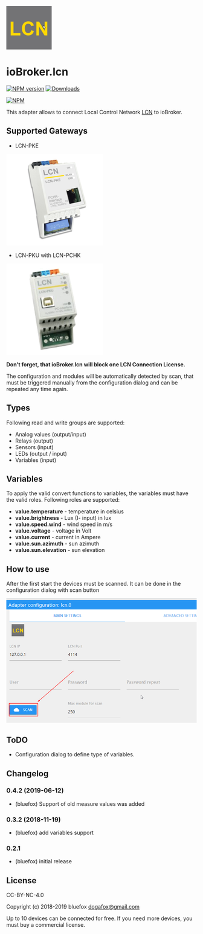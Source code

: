 ![Logo](admin/lcn.png)
# ioBroker.lcn

[![NPM version](http://img.shields.io/npm/v/iobroker.lcn.svg)](https://www.npmjs.com/package/iobroker.lcn)
[![Downloads](https://img.shields.io/npm/dm/iobroker.lcn.svg)](https://www.npmjs.com/package/iobroker.lcn)

[![NPM](https://nodei.co/npm/iobroker.lcn.png?downloads=true)](https://nodei.co/npm/iobroker.lcn/)

This adapter allows to connect Local Control Network [LCN](https://www.lcn.eu/) to ioBroker.

## Supported Gateways
- LCN-PKE

![pke](img/lcn-pke.png)

- LCN-PKU with LCN-PCHK

![pke](img/lcn-pku.png)

**Don't forget, that ioBroker.lcn will block one LCN Connection License.**

The configuration and modules will be automatically detected by scan, that must be triggered manually from the configuration dialog and can be repeated any time again.

## Types
Following read and write groups are supported:
- Analog values (output/input)
- Relays (output)
- Sensors (input)
- LEDs (output / input)
- Variables (input)

## Variables
To apply the valid convert functions to variables, the variables must have the valid roles. Following roles are supported:

- **value.temperature** - temperature in celsius
- **value.brightness** - Lux (I- input) in lux
- **value.speed.wind** - wind speed in m/s
- **value.voltage** - voltage in Volt
- **value.current** - current in Ampere
- **value.sun.azimuth** - sun azimuth
- **value.sun.elevation** - sun elevation

## How to use
After the first start the devices must be scanned. It can be done in the configuration dialog with scan button

![scan](img/scanButton.png)

## ToDO
- Configuration dialog to define type of variables.

## Changelog

### 0.4.2 (2019-06-12)
* (bluefox) Support of old measure values was added

### 0.3.2 (2018-11-19)
* (bluefox) add variables support

### 0.2.1
* (bluefox) initial release

## License
CC-BY-NC-4.0

Copyright (c) 2018-2019 bluefox <dogafox@gmail.com>

Up to 10 devices can be connected for free. If you need more devices, you must buy a commercial license.